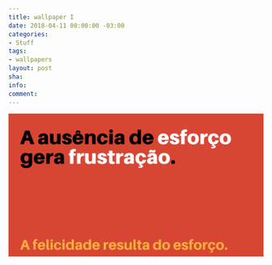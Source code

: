 ```yaml
---
title: wallpaper I
date: 2018-04-11 00:00:00 -03:00
categories:
- Stuff
tags:
- wallpapers
layout: post
sha: 
info: 
comment: 
---
```


[![wallpaper](https://raw.githubusercontent.com/marioseixas/marioseixas.github.io/main/assets/wallpaper.png "wallpaper")](https://raw.githubusercontent.com/marioseixas/marioseixas.github.io/main/assets/wallpaper.png "wallpaper")
